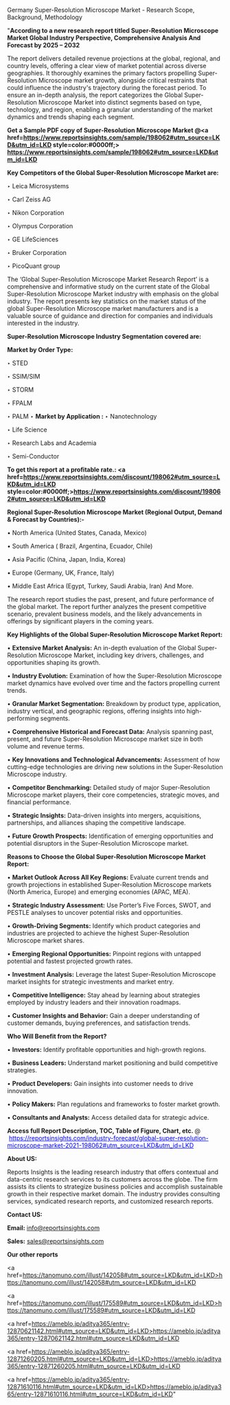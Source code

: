 Germany Super-Resolution Microscope Market - Research Scope, Background, Methodology

"<strong>According to a new research report titled Super-Resolution Microscope Market Global Industry Perspective, Comprehensive Analysis And Forecast by 2025 – 2032</strong>

The report delivers detailed revenue projections at the global, regional, and country levels, offering a clear view of market potential across diverse geographies. It thoroughly examines the primary factors propelling Super-Resolution Microscope market growth, alongside critical restraints that could influence the industry's trajectory during the forecast period. To ensure an in-depth analysis, the report categorizes the Global Super-Resolution Microscope Market into distinct segments based on type, technology, and region, enabling a granular understanding of the market dynamics and trends shaping each segment.

<strong>Get a Sample PDF copy of Super-Resolution Microscope Market </strong><strong>@<a href=https://www.reportsinsights.com/sample/198062#utm_source=LKD&utm_id=LKD style=color:#0000ff;> https://www.reportsinsights.com/sample/198062#utm_source=LKD&utm_id=LKD</a></strong></font>

<strong>Key Competitors of the Global Super-Resolution Microscope Market are:</strong>

‣ Leica Microsystems

‣ Carl Zeiss AG

‣ Nikon Corporation

‣ Olympus Corporation

‣ GE LifeSciences

‣ Bruker Corporation

‣ PicoQuant group

The ‘Global Super-Resolution Microscope Market Research Report’ is a comprehensive and informative study on the current state of the Global Super-Resolution Microscope Market industry with emphasis on the global industry. The report presents key statistics on the market status of the global Super-Resolution Microscope market manufacturers and is a valuable source of guidance and direction for companies and individuals interested in the industry.

<strong>Super-Resolution Microscope Industry Segmentation covered are:</strong>

<strong>Market by Order Type: </strong>

‣ STED

‣ SSIM/SIM

‣ STORM

‣ FPALM

‣ PALM
‣ 
<strong>Market by Application :</strong>
‣ Nanotechnology

‣ Life Science

‣ Research Labs and Academia

‣ Semi-Conductor

<strong>To get this report at a profitable rate.: <a href=https://www.reportsinsights.com/discount/198062#utm_source=LKD&utm_id=LKD style=color:#0000ff;>https://www.reportsinsights.com/discount/198062#utm_source=LKD&utm_id=LKD</a></strong></font>

<strong>Regional Super-Resolution Microscope Market (Regional Output, Demand &amp; Forecast by Countries):-</strong>

• North America (United States, Canada, Mexico)

• South America ( Brazil, Argentina, Ecuador, Chile)

• Asia Pacific (China, Japan, India, Korea)

• Europe (Germany, UK, France, Italy)

• Middle East Africa (Egypt, Turkey, Saudi Arabia, Iran) And More.

The research report studies the past, present, and future performance of the global market. The report further analyzes the present competitive scenario, prevalent business models, and the likely advancements in offerings by significant players in the coming years.

<strong>Key Highlights of the Global Super-Resolution Microscope Market Report:</strong>

• <strong>Extensive Market Analysis:</strong> An in-depth evaluation of the Global Super-Resolution Microscope Market, including key drivers, challenges, and opportunities shaping its growth.

• <strong>Industry Evolution:</strong> Examination of how the Super-Resolution Microscope market dynamics have evolved over time and the factors propelling current trends.

• <strong>Granular Market Segmentation:</strong> Breakdown by product type, application, industry vertical, and geographic regions, offering insights into high-performing segments.

• <strong>Comprehensive Historical and Forecast Data:</strong> Analysis spanning past, present, and future Super-Resolution Microscope market size in both volume and revenue terms.

• <strong>Key Innovations and Technological Advancements:</strong> Assessment of how cutting-edge technologies are driving new solutions in the Super-Resolution Microscope industry.

• <strong>Competitor Benchmarking:</strong> Detailed study of major Super-Resolution Microscope market players, their core competencies, strategic moves, and financial performance.

• <strong>Strategic Insights:</strong> Data-driven insights into mergers, acquisitions, partnerships, and alliances shaping the competitive landscape.

• <strong>Future Growth Prospects:</strong> Identification of emerging opportunities and potential disruptors in the Super-Resolution Microscope market.

<strong>Reasons to Choose the Global Super-Resolution Microscope Market Report:</strong>

• <strong>Market Outlook Across All Key Regions:</strong> Evaluate current trends and growth projections in established Super-Resolution Microscope markets (North America, Europe) and emerging economies (APAC, MEA).

• <strong>Strategic Industry Assessment:</strong> Use Porter’s Five Forces, SWOT, and PESTLE analyses to uncover potential risks and opportunities.

• <strong>Growth-Driving Segments:</strong> Identify which product categories and industries are projected to achieve the highest Super-Resolution Microscope market shares.

• <strong>Emerging Regional Opportunities:</strong> Pinpoint regions with untapped potential and fastest projected growth rates.

• <strong>Investment Analysis:</strong> Leverage the latest Super-Resolution Microscope market insights for strategic investments and market entry.

• <strong>Competitive Intelligence:</strong> Stay ahead by learning about strategies employed by industry leaders and their innovation roadmaps.

• <strong>Customer Insights and Behavior:</strong> Gain a deeper understanding of customer demands, buying preferences, and satisfaction trends.

<strong>Who Will Benefit from the Report?</strong>

• <strong>Investors:</strong> Identify profitable opportunities and high-growth regions.

• <strong>Business Leaders:</strong> Understand market positioning and build competitive strategies.

• <strong>Product Developers:</strong> Gain insights into customer needs to drive innovation.

• <strong>Policy Makers:</strong> Plan regulations and frameworks to foster market growth.

• <strong>Consultants and Analysts:</strong> Access detailed data for strategic advice.
</ul>
<strong>Access full Report Description, TOC, Table of Figure, Chart, etc. </strong>@  <a href=https://reportsinsights.com/industry-forecast/global-super-resolution-microscope-market-2021-198062#utm_source=LKD&utm_id=LKD style=color:#0000ff;>https://reportsinsights.com/industry-forecast/global-super-resolution-microscope-market-2021-198062#utm_source=LKD&utm_id=LKD</a></font>

<strong><strong>About US</strong>:</strong>

Reports Insights is the leading research industry that offers contextual and data-centric research services to its customers across the globe. The firm assists its clients to strategize business policies and accomplish sustainable growth in their respective market domain. The industry provides consulting services, syndicated research reports, and customized research reports.

<strong>Contact US:</strong>

<p class=""""><b>Email:</b> <a href=mailto:info@reportsinsights.com>info@reportsinsights.com</a></p>
<p class=""""><b>Sales:</b> <a href=mailto:sales@reportsinsights.com>sales@reportsinsights.com</a></p>

<strong>Our other reports</strong>

<a href=https://tanomuno.com/illust/142058#utm_source=LKD&utm_id=LKD>https://tanomuno.com/illust/142058#utm_source=LKD&utm_id=LKD</a>

<a href=https://tanomuno.com/illust/175589#utm_source=LKD&utm_id=LKD>https://tanomuno.com/illust/175589#utm_source=LKD&utm_id=LKD</a>

<a href=https://ameblo.jp/aditya365/entry-12870621142.html#utm_source=LKD&utm_id=LKD>https://ameblo.jp/aditya365/entry-12870621142.html#utm_source=LKD&utm_id=LKD</a>

<a href=https://ameblo.jp/aditya365/entry-12871260205.html#utm_source=LKD&utm_id=LKD>https://ameblo.jp/aditya365/entry-12871260205.html#utm_source=LKD&utm_id=LKD</a>

<a href=https://ameblo.jp/aditya365/entry-12871610116.html#utm_source=LKD&utm_id=LKD>https://ameblo.jp/aditya365/entry-12871610116.html#utm_source=LKD&utm_id=LKD</a>"
